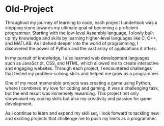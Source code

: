 # Old-Project
Throughout my journey of learning to code, each project I undertook was a stepping stone towards my ultimate goal of becoming a proficient programmer. Starting with the low-level Assembly language, I slowly built up my knowledge and skills by learning higher-level languages like C, C++, and MATLAB. As I delved deeper into the world of programming, I discovered the power of Python and the vast array of applications it offers.

In my pursuit of knowledge, I also learned web development languages such as JavaScript, CSS, and HTML, which allowed me to create interactive and engaging websites. Through each project, I encountered challenges that tested my problem-solving skills and helped me grow as a programmer.

One of my most memorable projects was creating a game using Python, where I combined my love for coding and gaming. It was a challenging task, but the end result was immensely rewarding. This project not only showcased my coding skills but also my creativity and passion for game development.

As I continue to learn and expand my skill set, I look forward to tackling new and exciting projects that challenge me to push my limits as a programmer.
